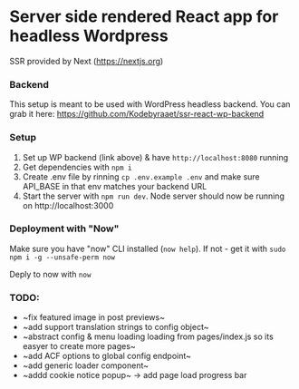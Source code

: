 # Server side rendered React app for headless Wordpress

SSR provided by Next (https://nextjs.org)

### Backend 
This setup is meant to be used with WordPress headless backend. You can grab it here: https://github.com/Kodebyraaet/ssr-react-wp-backend

### Setup
1. Set up WP backend (link above) & have `http://localhost:8080` running 
2. Get dependencies with `npm i` 
3. Create .env file by rinning `cp .env.example .env` and make sure API_BASE in that env matches your backend URL
3. Start the server with `npm run dev`. Node server should now be running on http://localhost:3000

### Deployment with "Now"
Make sure you have "now" CLI installed (`now help`). If not - get it with `sudo npm i -g --unsafe-perm now`

Deply to now with `now`

### TODO:

+ ~fix featured image in post previews~
+ ~add support translation strings to config object~
+ ~abstract config & menu loading loading from pages/index.js so its easyer to create more pages~
+ ~add ACF options to global config endpoint~
+ ~add generic loader component~
+ ~addd cookie notice popup~
-> add page load progress bar